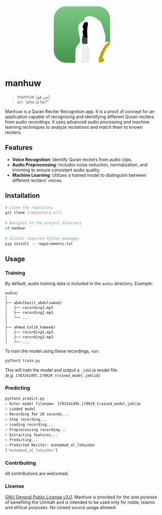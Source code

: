 <p align="center"><img src=".github/icon.png" width="200"></p>

# manhuw
> manhuw (من هو)  
> _en: 'who is he?'_

Manhuw is a Quran Reciter Recognition app. It is a proof of concept for an application capable of recognizing and identifying different Quran reciters from audio recordings. It uses advanced audio processing and machine learning techniques to analyze recitations and match them to known reciters.

## Features
- **Voice Recognition**: Identify Quran reciters from audio clips.
- **Audio Preprocessing**: Includes noise reduction, normalization, and trimming to ensure consistent audio quality.
- **Machine Learning**: Utilizes a trained model to distinguish between different reciters' voices.

## Installation
```bash
# Clone the repository
git clone [repository-url]

# Navigate to the project directory
cd manhuw

# Install required Python packages
pip install -r requirements.txt
```

## Usage
### Training
By default, audio training data is included in the `audio` directory. Example:  

```
audio/
│
├── abdulbasit_abdulsamad/
│   ├── recording1.mp3
│   ├── recording2.mp3
│   └── ...
│
├── ahmed_talib_hameed/
│   ├── recording1.mp3
│   ├── recording2.mp3
│   └── ...
```
To train the model using these recordings, run:  
```bash
python3 train.py
```
This will train the model and output a `.joblib` model file.  
_(e.g. `1703241495.179929_trained_model.joblib`)_

### Predicting
```bash
python3 predict.py
> Enter model filename: 1703241495.179929_trained_model.joblib
> Loaded model
> Recording for 20 seconds...
> Stop recording...
> Loading recording...
> Preprocessing recording...
> Extracting features...
> Predicting...
> Predicted Reciter: muhammad_al_lohaidan
['muhammad_al_lohaidan']
```

### Contributing
All contributions are welcomed.

### License
[GNU General Public License v3.0](LICENSE.md). Manhuw is provided for the sole purpose of benefiting the Ummah and is intended to be used only for noble, Islamic and ethical purposes. No closed source usage allowed.
